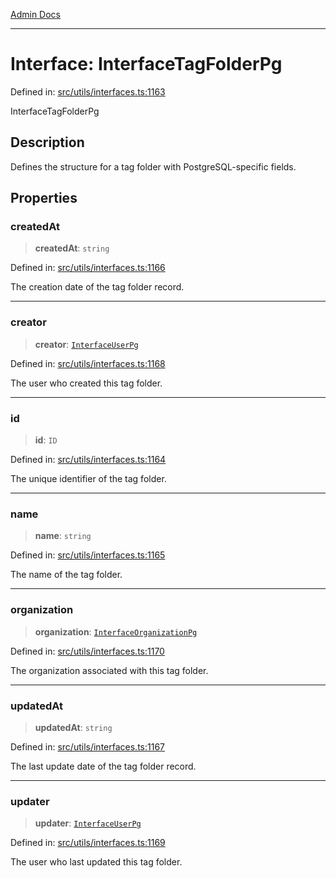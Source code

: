[Admin Docs](/)

***

# Interface: InterfaceTagFolderPg

Defined in: [src/utils/interfaces.ts:1163](https://github.com/PalisadoesFoundation/talawa-admin/blob/main/src/utils/interfaces.ts#L1163)

InterfaceTagFolderPg

## Description

Defines the structure for a tag folder with PostgreSQL-specific fields.

## Properties

### createdAt

> **createdAt**: `string`

Defined in: [src/utils/interfaces.ts:1166](https://github.com/PalisadoesFoundation/talawa-admin/blob/main/src/utils/interfaces.ts#L1166)

The creation date of the tag folder record.

***

### creator

> **creator**: [`InterfaceUserPg`](InterfaceUserPg.md)

Defined in: [src/utils/interfaces.ts:1168](https://github.com/PalisadoesFoundation/talawa-admin/blob/main/src/utils/interfaces.ts#L1168)

The user who created this tag folder.

***

### id

> **id**: `ID`

Defined in: [src/utils/interfaces.ts:1164](https://github.com/PalisadoesFoundation/talawa-admin/blob/main/src/utils/interfaces.ts#L1164)

The unique identifier of the tag folder.

***

### name

> **name**: `string`

Defined in: [src/utils/interfaces.ts:1165](https://github.com/PalisadoesFoundation/talawa-admin/blob/main/src/utils/interfaces.ts#L1165)

The name of the tag folder.

***

### organization

> **organization**: [`InterfaceOrganizationPg`](InterfaceOrganizationPg.md)

Defined in: [src/utils/interfaces.ts:1170](https://github.com/PalisadoesFoundation/talawa-admin/blob/main/src/utils/interfaces.ts#L1170)

The organization associated with this tag folder.

***

### updatedAt

> **updatedAt**: `string`

Defined in: [src/utils/interfaces.ts:1167](https://github.com/PalisadoesFoundation/talawa-admin/blob/main/src/utils/interfaces.ts#L1167)

The last update date of the tag folder record.

***

### updater

> **updater**: [`InterfaceUserPg`](InterfaceUserPg.md)

Defined in: [src/utils/interfaces.ts:1169](https://github.com/PalisadoesFoundation/talawa-admin/blob/main/src/utils/interfaces.ts#L1169)

The user who last updated this tag folder.
